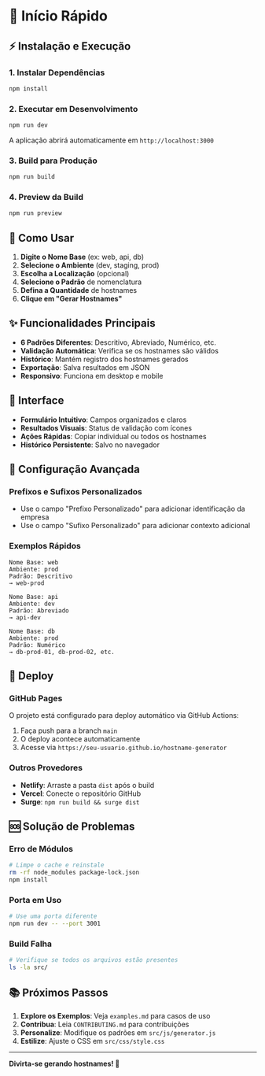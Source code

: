# 🚀 Início Rápido

## ⚡ Instalação e Execução

### 1. Instalar Dependências
```bash
npm install
```

### 2. Executar em Desenvolvimento
```bash
npm run dev
```
A aplicação abrirá automaticamente em `http://localhost:3000`

### 3. Build para Produção
```bash
npm run build
```

### 4. Preview da Build
```bash
npm run preview
```

## 🎯 Como Usar

1. **Digite o Nome Base** (ex: web, api, db)
2. **Selecione o Ambiente** (dev, staging, prod)
3. **Escolha a Localização** (opcional)
4. **Selecione o Padrão** de nomenclatura
5. **Defina a Quantidade** de hostnames
6. **Clique em "Gerar Hostnames"**

## ✨ Funcionalidades Principais

- **6 Padrões Diferentes**: Descritivo, Abreviado, Numérico, etc.
- **Validação Automática**: Verifica se os hostnames são válidos
- **Histórico**: Mantém registro dos hostnames gerados
- **Exportação**: Salva resultados em JSON
- **Responsivo**: Funciona em desktop e mobile

## 📱 Interface

- **Formulário Intuitivo**: Campos organizados e claros
- **Resultados Visuais**: Status de validação com ícones
- **Ações Rápidas**: Copiar individual ou todos os hostnames
- **Histórico Persistente**: Salvo no navegador

## 🔧 Configuração Avançada

### Prefixos e Sufixos Personalizados
- Use o campo "Prefixo Personalizado" para adicionar identificação da empresa
- Use o campo "Sufixo Personalizado" para adicionar contexto adicional

### Exemplos Rápidos
```
Nome Base: web
Ambiente: prod
Padrão: Descritivo
→ web-prod

Nome Base: api
Ambiente: dev
Padrão: Abreviado
→ api-dev

Nome Base: db
Ambiente: prod
Padrão: Numérico
→ db-prod-01, db-prod-02, etc.
```

## 🚀 Deploy

### GitHub Pages
O projeto está configurado para deploy automático via GitHub Actions:
1. Faça push para a branch `main`
2. O deploy acontece automaticamente
3. Acesse via `https://seu-usuario.github.io/hostname-generator`

### Outros Provedores
- **Netlify**: Arraste a pasta `dist` após o build
- **Vercel**: Conecte o repositório GitHub
- **Surge**: `npm run build && surge dist`

## 🆘 Solução de Problemas

### Erro de Módulos
```bash
# Limpe o cache e reinstale
rm -rf node_modules package-lock.json
npm install
```

### Porta em Uso
```bash
# Use uma porta diferente
npm run dev -- --port 3001
```

### Build Falha
```bash
# Verifique se todos os arquivos estão presentes
ls -la src/
```

## 📚 Próximos Passos

1. **Explore os Exemplos**: Veja `examples.md` para casos de uso
2. **Contribua**: Leia `CONTRIBUTING.md` para contribuições
3. **Personalize**: Modifique os padrões em `src/js/generator.js`
4. **Estilize**: Ajuste o CSS em `src/css/style.css`

---

**Divirta-se gerando hostnames! 🎉**
